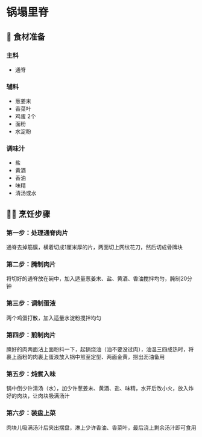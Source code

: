 # 锅塌里脊

## 🧂 食材准备

### 主料
- 通脊

### 辅料
- 葱姜末
- 香菜叶
- 鸡蛋 2个
- 面粉
- 水淀粉

### 调味汁
- 盐
- 黄酒
- 香油
- 味精
- 清汤或水

## 👨‍🍳 烹饪步骤

### 第一步：处理通脊肉片
通脊去掉筋膜，横着切成1厘米厚的片，两面切上网纹花刀，然后切成骨牌块

### 第二步：腌制肉片
将切好的通脊放在碗中，加入适量葱姜末、盐、黄酒、香油搅拌均匀，腌制20分钟

### 第三步：调制蛋液
两个鸡蛋打散，加入适量水淀粉搅拌均匀

### 第四步：煎制肉片
腌好的肉两面沾上面粉抖一下，起锅烧油（油不要没过肉），油温三四成热时，将裹上面粉的肉裹上蛋液放入锅中煎至定型、两面金黄，捞出沥油备用

### 第五步：炖煮入味
锅中倒少许清汤（水），加少许葱姜末、黄酒、盐、味精，水开后改小火，放入炸好的肉块，让肉块吸满汤汁

### 第六步：装盘上菜
肉块儿吸满汤汁后夹出摆盘，淋上少许香油、香菜叶，最后浇上剩余汤汁即可食用
